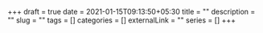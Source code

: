 +++ 
draft = true
date = 2021-01-15T09:13:50+05:30
title = ""
description = ""
slug = "" 
tags = []
categories = []
externalLink = ""
series = []
+++
